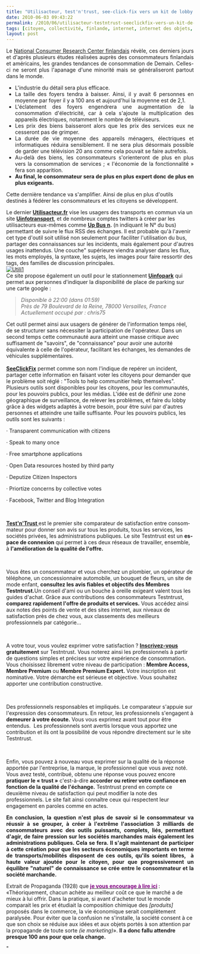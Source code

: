 ```yaml
---
title: "Utilisacteur, test'n'trust, see-click-fix vers un kit de lobby citoyen"
date: 2010-06-03 09:43:22
permalink: /2010/06/utilisacteur-testntrust-seeclickfix-vers-un-kit-de-lobby-citoyen.html
tags: [citoyen, collectivité, finlande, internet, internet des objets, marchandises, marketing, partage de données, propaganda, réseaux, transition générationnelle]
layout: post
---
```


<p align="justify" class="MsoNormal"><span>Le <a href="http://www.ncrc.fi/" target="_blank" title="NCRC Finlande">National Consumer Research Center finlandais</a> révèle, ces derniers jours et d'après plusieurs études réalisées auprès des consommateurs finlandais et américains, les grandes tendances de consommation de Demain. Celles-ci ne seront plus l'apanage d'une minorité mais se généraliseront partout dans le monde.</span></p> <ul type="disc"> <li class="MsoNormal"> <div style="text-align: justify"><span>L'industrie du détail sera plus efficace.</span></div></li> <li class="MsoNormal"> <div style="text-align: justify"><span>La taille des foyers tendra à baisser. Ainsi, il y avait 6 personnes en moyenne par foyer il y a 100 ans et aujourd'hui la moyenne est de 2,1.</span></div></li> <li class="MsoNormal"> <div style="text-align: justify"><span>L'éclatement des foyers engendrera une augmentation de la consommation d'électricité, car à cela s'ajoute la multiplication des appareils électriques, notamment le nombre de téléviseurs.</span></div></li> <li class="MsoNormal"> <div style="text-align: justify"><span>Les prix des biens baisseront alors que les prix des services eux ne cesseront pas de grimper.</span></div></li> <li class="MsoNormal"> <div style="text-align: justify"><span>La durée de vie moyenne des appareils ménagers, électriques et informatiques réduira sensiblement. Il ne sera plus désormais possible de garder une télévision 20 ans comme cela pouvait se faire autrefois.</span></div></li> <li class="MsoNormal"> <div style="text-align: justify"><span>Au-delà des biens, les consommateurs s'orienteront de plus en plus vers la consommation de services ; « l'économie de la fonctionnalité » fera son apparition.</span></div></li> <li class="MsoNormal"> <div style="text-align: justify"><span><strong>Au final, le consommateur sera de plus en plus expert donc de plus en plus exigeants.</strong></span></div></li> </ul> <p>Cette dernière tendance va s'amplifier. Ainsi de plus en plus d'outils destinés à fédérer les consommateurs et les citoyens se développent. <br /> </p>  <!--more-->  <p>Le dernier <a href="http://www.utilisacteur.fr/" target="_blank"><strong>Utilisacteur.fr</strong></a> vise les usagers des transports en commun via un site <a href="http://www.utilisacteur.fr/fr/uinfotransports" target="_blank"><strong>Uinfotransport</strong></a>, et de nombreux comptes twitters à créer par les utilisacteurs eux-mêmes comme <a href="https://twitter.com/UPBUSn" target="_blank"><strong>Up Bus n</strong></a><strong>.</strong> (n indiquant le N° du bus) permettant de suivre le flux RSS des échanges. Il est probable qu'à l'avenir cet type d'outil soit utilisé non seulement pour faciliter l'utilisation du bus, partager des connaissances sur les incidents, mais également pour d'autres usages inattendus. Une couche" supérieure viendra analyser dans les flux, les mots employés, la syntaxe, les sujets, les images pour faire ressortir des tags, des familles de discussion principales.<br /><a href="https://gabrielplassat.github.io/transportsdufutur/wp-content/uploads/sites/6/old/6a0120a66d2ad4970b013482cc9e6a970c-pi.png"><img alt="Utili1" border="0" class="asset asset-image at-xid-6a0120a66d2ad4970b013482cc9e6a970c image-full " src="/wp-content/uploads/sites/6/old/6a0120a66d2ad4970b013482cc9e6a970c-800wi.png" title="Utili1" /></a> <br />Ce site propose également un outil pour le stationnement <a href="http://www.utilisacteur.fr/fr/uinfopark/map" target="_blank"><strong>Uinfopark</strong></a> qui permet aux personnes d'indiquer la disponibilité de place de parking sur une carte google : </p> <blockquote> <div id="infopark-time"><em>Disponible à 22:00 (dans 01:59)</em></div> <div id="infopark-location"><em>Près de 79 Boulevard de la Reine, 78000 Versailles, France</em></div> <div id="infopark-user"><em>Actuellement occupé par : chris75</em></div></blockquote> <div>Cet outil permet ainsi aux usagers de générer de l'information temps réel, de se structurer sans nécessiter la participation de l'opérateur. Dans un second temps cette communauté aura atteint une masse critique avec suffisament de "savoirs", de "connaissance" pour avoir une autorité équivalente à celle de l'opérateur, facilitant les échanges, les demandes de véhicules supplémentaires.</div> <div> </div> <div><strong><a href="http://www.seeclickfix.com/citizens" target="_blank">SeeClickFix</a></strong> permet comme son nom l'indique de repérer un incident, partager cette information en faisant voter les citoyens pour demander que le problème soit réglé : "Tools to help communitier help themselves". Plusieurs outils sont disponibles pour les citoyens, pour les communautés, pour les pouvoirs publics, pour les médias. L'idée est de définir une zone géographique de surveillance, de relever les problèmes, et faire du lobby grâce à des widgets adaptés à votre besoin, pour être suivi par d'autres personnes et atteindre une taille suffisante. Pour les pouvoirs publics, les outils sont les suivants :</div> <p class="MsoNormal"><span lang="EN-GB"><span>·<span> </span></span></span><span dir="ltr"><span lang="EN-GB">Transparent communication with citizens</span></span></p> <p class="MsoNormal"><span lang="EN-GB"><span>·<span> </span></span></span><span dir="ltr"><span lang="EN-GB">Speak to many once</span></span></p> <p class="MsoNormal"><span lang="EN-GB"><span>·<span> </span></span></span><span dir="ltr"><span lang="EN-GB">Free smartphone applications</span></span></p> <p class="MsoNormal"><span lang="EN-GB"><span>·<span> </span></span></span><span dir="ltr"><span lang="EN-GB">Open Data resources hosted by third party</span></span></p> <p class="MsoNormal"><span lang="EN-GB"><span>·<span> </span></span></span><span dir="ltr"><span lang="EN-GB">Deputize Citizen Inspectors</span></span></p> <p class="MsoNormal"><span lang="EN-GB"><span>·<span> </span></span></span><span dir="ltr"><span lang="EN-GB">Priortize concerns by collective votes</span></span></p> <p class="MsoNormal"><span lang="EN-GB"><span>·<span> </span></span></span><span dir="ltr"><span lang="EN-GB">Facebook, Twitter and Blog Integration</span></span></p> <p class="MsoNormal"><span dir="ltr"><span lang="EN-GB"></span></span> </p> <p class="MsoNormal"><span dir="ltr"><span lang="EN-GB"><strong><a href="http://www.testntrust.com/" target="_blank">Test'n'Trust </a></strong>est le premier site comparateur de satisfaction entre consommateur pour donner son avis sur tous les produits, tous les services, les sociétés privées, les administrations publiques. <span>Le site Testntrust est un <strong>espace de connexion</strong> qui permet à ces deux réseaux de travailler, ensemble, à <strong>l'amélioration de la qualité de l'offre.</strong> </span></span></span></p> <p class="MsoNormal"><span dir="ltr"><span lang="EN-GB"><span></span> </span></span></p> <p class="MsoNormal"><span>Vous êtes un consommateur et vous cherchez un plombier, un opérateur de téléphone, un concessionnaire automobile, un bouquet de fleurs, un site de mode enfant, <strong>consultez les avis fiables et objectifs des Membres Testntrust.</strong>Un conseil d'ami ou un bouche à oreille exigeant valent tous les guides d'achat. Grâce aux contributions des consommateurs Testntrust, <strong>comparez rapidement l'offre de produits et services.</strong> Vous accédez ainsi aux notes des points de vente et des sites internet, aux niveaux de satisfaction près de chez vous, aux classements des meilleurs professionnels par catégorie… </span></p> <p class="MsoNormal"><span> </span></p> <p class="MsoNormal"><span>A votre tour, vous voulez exprimer votre satisfaction ? <strong><span style="text-decoration: underline"><a href="http://www.testntrust.com/fr_comment_ca_marche.seam?actionOutcome=%2Fconnexion.xhtml&cid=50731">Inscrivez-vous</a></span> gratuitement</strong> sur Testntrust. Vous noterez ainsi les professionnels à partir de questions simples et précises sur votre expérience de consommation. Vous choisissez librement votre niveau de participation : <strong>Membre Access, Membre Premium</strong> ou <strong>Membre Premium Expert.</strong> Votre inscription est nominative. Votre démarche est sérieuse et objective. Vous souhaitez apporter une contribution constructive. </span></p> <p class="MsoNormal"><span> </span></p> <p class="MsoNormal"><span>Des professionnels responsables et impliqués. </span><span>Le comparateur s'appuie sur l'expression des consommateurs. En retour, les professionnels s'engagent à <strong>demeurer à votre écoute.</strong> Vous vous exprimez avant tout pour être entendus.  L</span><span>es professionnels sont avertis lorsque vous apportez une contribution et ils ont la possibilité de vous répondre directement sur le site Testntrust. </span></p> <p class="MsoNormal"><span> </span></p> <div>Enfin, vous pouvez à nouveau vous exprimer sur la qualité de la réponse apportée par l'entreprise, la marque, le professionnel que vous avez noté. Vous avez testé, contribué, obtenu une réponse  vous pouvez encore <strong>pratiquer le « trust »</strong> c'est-à-dire <strong>accorder ou retirer votre confiance en fonction de la qualité de l'échange.</strong> Testntrust prend en compte ce deuxième niveau de satisfaction qui peut modifier la note des professionnels. Le site fait ainsi connaître ceux qui respectent leur engagement en paroles comme en actes.</div> <p style="text-align: justify"><strong>En conclusion, la question n'est plus de savoir si le consommateur va réussir à se grouper, à créer à l'extrême l'association 3 milliards de consommateurs avec des outils puissants, complets, liés, permettant d'agir, de faire pression sur les sociétés marchandes mais également les administrations publiques. Cela se fera. Il s'agit maintenant de participer à cette création pour que les secteurs économiques importants en terme de transports/mobilités disposent de ces outils, qu'ils soient libres,  à haute valeur ajoutée pour le citoyen, pour que progressivement un équilibre "naturel" de connaissance se crée entre le consommateur et la société marchande.</strong></p> <p class="MsoNormal"><span>Extrait de Propaganda (1928) que <strong><a href="http://www.editions-zones.fr/spip.php?article21"><font color="#800080">je vous encourage à lire ici</font></a> </strong>: «Théoriquement, chacun achète au meilleur coût ce que le marché a de mieux à lui offrir. Dans la pratique, si avant d'acheter tout le monde comparait les prix et étudiait la composition chimique des <em>[produits]</em> proposés dans le commerce, la vie économique serait complètement paralysée. Pour éviter que la confusion ne s'installe, la société consent à ce que son choix se réduise aux idées et aux objets portés à son attention par la propagande de toute sorte <em>(ie marketing)</em>». </span><span><strong>Il a donc fallu attendre presque 100 ans pour que cela change.</strong> </span></p> <div></div> "
